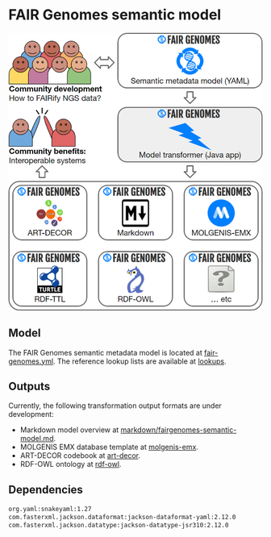 # FAIR Genomes semantic model

![FAIR Genomes NGS FAIRification flow](img/fg-ngs-fairification-flow.png)

## Model

The FAIR Genomes semantic metadata model is located at [fair-genomes.yml](fair-genomes.yml). The reference lookup lists are available at [lookups](lookups).

## Outputs

Currently, the following transformation output formats are under development:
- Markdown model overview at [markdown/fairgenomes-semantic-model.md](transformation-output/markdown/fairgenomes-semantic-model.md).
- MOLGENIS EMX database template at [molgenis-emx](transformation-output/molgenis-emx).
- ART-DECOR codebook at [art-decor](transformation-output/art-decor).
- RDF-OWL ontology at [rdf-owl](transformation-output/rdf-owl).

## Dependencies
```
org.yaml:snakeyaml:1.27
com.fasterxml.jackson.dataformat:jackson-dataformat-yaml:2.12.0
com.fasterxml.jackson.datatype:jackson-datatype-jsr310:2.12.0
```
